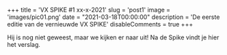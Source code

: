 +++
title = 'VX SPIKE #1 xx-x-2021'
slug = 'post1'
image = 'images/pic01.png'
date = "2021-03-18T00:00:00"
description = 'De eerste editie van de vernieuwde VX SPIKE'
disableComments = true
+++

Hij is nog niet geweest, maar we kijken er naar uit! Na de Spike vindt je hier het verslag.
